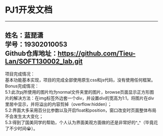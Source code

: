 # PJ1开发文档
---
姓名：蓝琵潇  
学号：19302010053  
Github仓库地址：https://github.com/Tieu-Lan/SOFT130002_lab.git  
---
项目完成情况：  
基本功能基本实现，项目的完成全部使用原生css和js代码，没有使用任何框架。  
Bonus完成情况：  
5.1:此次pj所使用的图片均为normal文件夹里的图片，browse页面显示正方形图片的解决方法：在img标签外边套一个div，并设置div的宽高为1:1，将图片在div里居中显示，并将溢出的内容剪掉（overflow:hidden）；  
5.2:界面大多采用百分比参数以及开启float和position，窗口改变时页面整体布局不会发生太大变化；  
5.3:得到了国美同学的帮助，个人认为界面美观方面做的还是非常好的^_^（毕竟花了不少时间😭）。